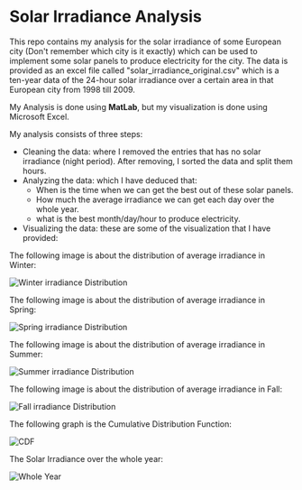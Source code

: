 # Solar Irradiance Analysis

This repo contains my analysis for the solar irradiance of some European city (Don't remember which city is it exactly) which can be used to implement some solar panels to produce electricity for the city. The data is provided as an excel file called "solar_irradiance_original.csv" which is a ten-year data of the 24-hour solar irradiance over a certain area in that European city from 1998 till 2009.

My Analysis is done using **MatLab**, but my visualization is done using Microsoft Excel. 

My analysis consists of three steps:

- Cleaning the data: where I removed the entries that has no solar irradiance (night period). After removing, I sorted the data and split them hours.
- Analyzing the data: which I have deduced that:
  - When is the time when we can get the best out of these solar panels. 
  - How much the average irradiance we can get each day over the whole year.
  - what is the best month/day/hour to produce electricity.
- Visualizing the data: these are some of the visualization that I have provided:

The following image is about the distribution of average irradiance in Winter:

![Winter irradiance Distribution](http://www.mediafire.com/convkey/6d61/90vs3aig7nsnwhnzg.jpg)

The following image is about the distribution of average irradiance in Spring:

![Spring irradiance Distribution](http://www.mediafire.com/convkey/6396/naxawbvjqdf6v52zg.jpg)

The following image is about the distribution of average irradiance in Summer:

![Summer irradiance Distribution](http://www.mediafire.com/convkey/2939/0t4v0706oe42zjkzg.jpg)

The following image is about the distribution of average irradiance in Fall:

![Fall irradiance Distribution](http://www.mediafire.com/convkey/d2b8/wm5eoetj8a5bd31zg.jpg)

The following graph is the Cumulative Distribution Function:

![CDF](http://www.mediafire.com/convkey/6737/b2ikizi3anqncaqzg.jpg)

The Solar Irradiance over the whole year:

![Whole Year](http://www.mediafire.com/convkey/161f/4g5j00rfjcz5rfezg.jpg)